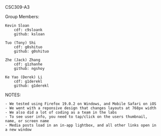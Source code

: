 CSC309-A3

Group Members:

    Kevin Sloan
        cdf: c9sloank
        github: ksloan
        
    Tuo (Tony) Shi
        cdf: g0shituo
        github: g0shituo

    Zhe (Jack) Zhang
        cdf: g1zhanhe
        github: ngshoy

    Ke Yao (Derek) Li
        cdf: g1derekl
        github: g1derekl


NOTES:

    - We tested using Firefox 19.0.2 on Windows, and Mobile Safari on iOS
    - We went with a reponsive design that changes layouts at 768px width
    - We also did a lot of coding as a team in the labs
    - To see user info, you need to tap/click on the users thumbnail, name, or screen name
    - Media posts load in an in-app lightbox, and all other links open in a new window
    
